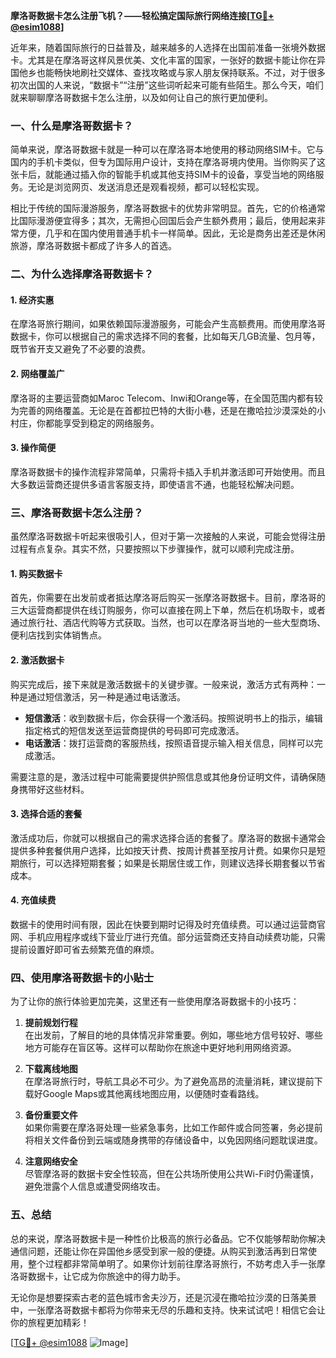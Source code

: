 **摩洛哥数据卡怎么注册飞机？——轻松搞定国际旅行网络连接[[TG💪+ @esim1088](https://t.me/s/esim1088)]**

近年来，随着国际旅行的日益普及，越来越多的人选择在出国前准备一张境外数据卡。尤其是在摩洛哥这样风景优美、文化丰富的国家，一张好的数据卡能让你在异国他乡也能畅快地刷社交媒体、查找攻略或与家人朋友保持联系。不过，对于很多初次出国的人来说，“数据卡”“注册”这些词听起来可能有些陌生。那么今天，咱们就来聊聊摩洛哥数据卡怎么注册，以及如何让自己的旅行更加便利。

### 一、什么是摩洛哥数据卡？

简单来说，摩洛哥数据卡就是一种可以在摩洛哥本地使用的移动网络SIM卡。它与国内的手机卡类似，但专为国际用户设计，支持在摩洛哥境内使用。当你购买了这张卡后，就能通过插入你的智能手机或其他支持SIM卡的设备，享受当地的网络服务。无论是浏览网页、发送消息还是观看视频，都可以轻松实现。

相比于传统的国际漫游服务，摩洛哥数据卡的优势非常明显。首先，它的价格通常比国际漫游便宜得多；其次，无需担心回国后会产生额外费用；最后，使用起来非常方便，几乎和在国内使用普通手机卡一样简单。因此，无论是商务出差还是休闲旅游，摩洛哥数据卡都成了许多人的首选。

### 二、为什么选择摩洛哥数据卡？

#### 1. **经济实惠**
   在摩洛哥旅行期间，如果依赖国际漫游服务，可能会产生高额费用。而使用摩洛哥数据卡，你可以根据自己的需求选择不同的套餐，比如每天几GB流量、包月等，既节省开支又避免了不必要的浪费。

#### 2. **网络覆盖广**
   摩洛哥的主要运营商如Maroc Telecom、Inwi和Orange等，在全国范围内都有较为完善的网络覆盖。无论是在首都拉巴特的大街小巷，还是在撒哈拉沙漠深处的小村庄，你都能享受到稳定的网络服务。

#### 3. **操作简便**
   摩洛哥数据卡的操作流程非常简单，只需将卡插入手机并激活即可开始使用。而且大多数运营商还提供多语言客服支持，即使语言不通，也能轻松解决问题。

### 三、摩洛哥数据卡怎么注册？

虽然摩洛哥数据卡听起来很吸引人，但对于第一次接触的人来说，可能会觉得注册过程有点复杂。其实不然，只要按照以下步骤操作，就可以顺利完成注册。

#### 1. **购买数据卡**
   首先，你需要在出发前或者抵达摩洛哥后购买一张摩洛哥数据卡。目前，摩洛哥的三大运营商都提供在线订购服务，你可以直接在网上下单，然后在机场取卡，或者通过旅行社、酒店代购等方式获取。当然，也可以在摩洛哥当地的一些大型商场、便利店找到实体销售点。

#### 2. **激活数据卡**
   购买完成后，接下来就是激活数据卡的关键步骤。一般来说，激活方式有两种：一种是通过短信激活，另一种是通过电话激活。

   - **短信激活**：收到数据卡后，你会获得一个激活码。按照说明书上的指示，编辑指定格式的短信发送至运营商提供的号码即可完成激活。
   - **电话激活**：拨打运营商的客服热线，按照语音提示输入相关信息，同样可以完成激活。

   需要注意的是，激活过程中可能需要提供护照信息或其他身份证明文件，请确保随身携带好这些材料。

#### 3. **选择合适的套餐**
   激活成功后，你就可以根据自己的需求选择合适的套餐了。摩洛哥的数据卡通常会提供多种套餐供用户选择，比如按天计费、按周计费甚至按月计费。如果你只是短期旅行，可以选择短期套餐；如果是长期居住或工作，则建议选择长期套餐以节省成本。

#### 4. **充值续费**
   数据卡的使用时间有限，因此在快要到期时记得及时充值续费。可以通过运营商官网、手机应用程序或线下营业厅进行充值。部分运营商还支持自动续费功能，只需提前设置好即可省去频繁充值的麻烦。

### 四、使用摩洛哥数据卡的小贴士

为了让你的旅行体验更加完美，这里还有一些使用摩洛哥数据卡的小技巧：

1. **提前规划行程**  
   在出发前，了解目的地的具体情况非常重要。例如，哪些地方信号较好、哪些地方可能存在盲区等。这样可以帮助你在旅途中更好地利用网络资源。

2. **下载离线地图**  
   在摩洛哥旅行时，导航工具必不可少。为了避免高昂的流量消耗，建议提前下载好Google Maps或其他离线地图应用，以便随时查看路线。

3. **备份重要文件**  
   如果你需要在摩洛哥处理一些紧急事务，比如工作邮件或合同签署，务必提前将相关文件备份到云端或随身携带的存储设备中，以免因网络问题耽误进度。

4. **注意网络安全**  
   尽管摩洛哥的数据卡安全性较高，但在公共场所使用公共Wi-Fi时仍需谨慎，避免泄露个人信息或遭受网络攻击。

### 五、总结

总的来说，摩洛哥数据卡是一种性价比极高的旅行必备品。它不仅能够帮助你解决通信问题，还能让你在异国他乡感受到家一般的便捷。从购买到激活再到日常使用，整个过程都非常简单明了。如果你计划前往摩洛哥旅行，不妨考虑入手一张摩洛哥数据卡，让它成为你旅途中的得力助手。

无论你是想要探索古老的蓝色城市舍夫沙万，还是沉浸在撒哈拉沙漠的日落美景中，一张摩洛哥数据卡都将为你带来无尽的乐趣和支持。快来试试吧！相信它会让你的旅程更加精彩！

[[TG💪+ @esim1088](https://t.me/s/esim1088) ![Image](https://i.postimg.cc/4NQfJmqS/Snipaste-2025-05-13-00-14-12.png)]
